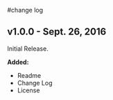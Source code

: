 #change log

## v1.0.0 - Sept. 26, 2016

Initial Release.

**Added:**

- Readme
- Change Log
- License